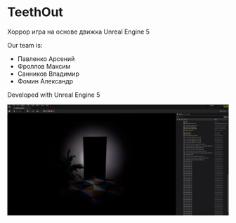 # TeethOut
Хоррор игра на основе движка Unreal Engine 5

Our team is:
- Павленко Арсений
- Фроллов Максим
- Санников Владимир
- Фомин Александр

Developed with Unreal Engine 5

<img src="teethout.png">
